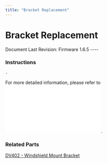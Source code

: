 ```yaml
---
title: "Bracket Replacement"
---
```

# Bracket Replacement

Document Last Revision: Firmware 1.6.5 ----

### Instructions

    - 

For more detailed information, please refer to <embed src="/rosco/product/dual-vision_recording/dual-vision_xc4/installation_guide/installation_guideline_-_bracket_adjustment.pdf" class="align-center" />.

### Related Parts

[DV402 - Windshield Mount Bracket](/rosco/product/dual-vision_recording/dual-vision_xc4/parts/dv402)

